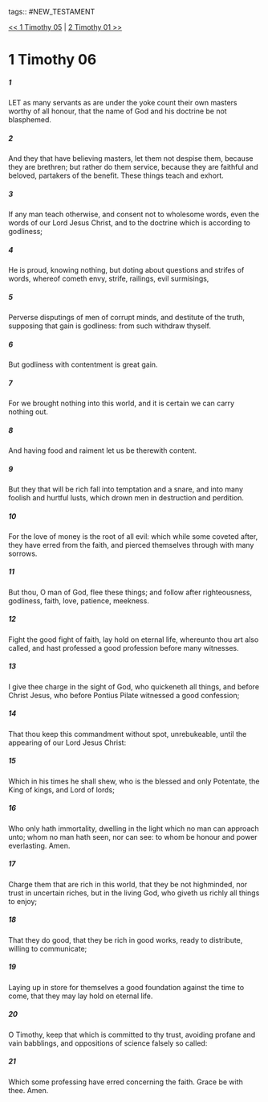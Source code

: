 tags:: #NEW_TESTAMENT

[<< 1 Timothy 05](NEW_TESTAMENT/15_1_Timothy/1_Timothy_05.md) | [2 Timothy 01 >>](NEW_TESTAMENT/16_2_Timothy/2_Timothy_01.md)

# 1 Timothy 06

##### 1

LET as many servants as are under the yoke count their own masters worthy of all honour, that the name of God and his doctrine be not blasphemed.

##### 2

And they that have believing masters, let them not despise them, because they are brethren; but rather do them service, because they are faithful and beloved, partakers of the benefit. These things teach and exhort.

##### 3

If any man teach otherwise, and consent not to wholesome words, even the words of our Lord Jesus Christ, and to the doctrine which is according to godliness;

##### 4

He is proud, knowing nothing, but doting about questions and strifes of words, whereof cometh envy, strife, railings, evil surmisings,

##### 5

Perverse disputings of men of corrupt minds, and destitute of the truth, supposing that gain is godliness: from such withdraw thyself.

##### 6

But godliness with contentment is great gain.

##### 7

For we brought nothing into this world, and it is certain we can carry nothing out.

##### 8

And having food and raiment let us be therewith content.

##### 9

But they that will be rich fall into temptation and a snare, and into many foolish and hurtful lusts, which drown men in destruction and perdition.

##### 10

For the love of money is the root of all evil: which while some coveted after, they have erred from the faith, and pierced themselves through with many sorrows.

##### 11

But thou, O man of God, flee these things; and follow after righteousness, godliness, faith, love, patience, meekness.

##### 12

Fight the good fight of faith, lay hold on eternal life, whereunto thou art also called, and hast professed a good profession before many witnesses.

##### 13

I give thee charge in the sight of God, who quickeneth all things, and before Christ Jesus, who before Pontius Pilate witnessed a good confession;

##### 14

That thou keep this commandment without spot, unrebukeable, until the appearing of our Lord Jesus Christ:

##### 15

Which in his times he shall shew, who is the blessed and only Potentate, the King of kings, and Lord of lords;

##### 16

Who only hath immortality, dwelling in the light which no man can approach unto; whom no man hath seen, nor can see: to whom be honour and power everlasting. Amen.

##### 17

Charge them that are rich in this world, that they be not highminded, nor trust in uncertain riches, but in the living God, who giveth us richly all things to enjoy;

##### 18

That they do good, that they be rich in good works, ready to distribute, willing to communicate;

##### 19

Laying up in store for themselves a good foundation against the time to come, that they may lay hold on eternal life.

##### 20

O Timothy, keep that which is committed to thy trust, avoiding profane and vain babblings, and oppositions of science falsely so called:

##### 21

Which some professing have erred concerning the faith. Grace be with thee. Amen.
